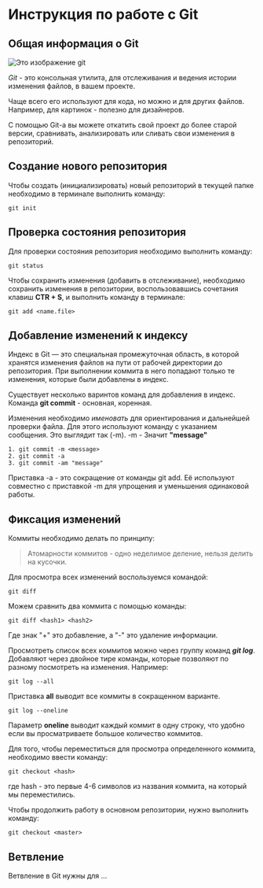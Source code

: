 # **Инструкция по работе с Git**

## Общая информация о Git

![Это изображение git](git_logo.png)

*Git* - это консольная утилита, для отслеживания и ведения истории изменения файлов, в вашем проекте. 

Чаще всего его используют для кода, но можно и для других файлов. Например, для картинок - полезно для дизайнеров.

С помощью Git-a вы можете откатить свой проект до более старой версии, сравнивать, анализировать или сливать свои изменения в репозиторий.

## Создание нового репозитория

Чтобы создать (инициализировать) новый репозиторий в текущей папке необходимо в терминале выполнить команду:

    git init

## Проверка состояния репозитория

Для проверки состояния репозитория необходимо выполнить команду:

    git status

Чтобы сохранить изменения (добавить в отслеживание), необходимо сохранить изменения в репозитории, воспользовавшись сочетания клавиш **CTR + S**, и выполнить команду в терминале:

    git add <name.file>

## Добавление изменений к индексу

Индекс в Git — это специальная промежуточная область, в которой хранятся изменения файлов на пути от рабочей директории до репозитория. При выполнении коммита в него попадают только те изменения, которые были добавлены в индекс.

Существует несколько варинтов команд для добавления в индекс. Команда **git commit** - основная, коренная. 

Изменения необходимо *именовать* для ориентирования и дальнейшей проверки файла. Для этого используют команду с указанием сообщения. Это выглядит так (-m). -m - Значит **"message"**

    1. git commit -m <message>
    2. git commit -a
    3. git commit -am "message"

Приставка -a - это сокращение от команды git add. Её используют совместно с приставкой -m для упрощения и уменьшения одинаковой работы. 

## Фиксация изменений

Коммиты необходимо делать по принципу:

>Атомарности коммитов - одно неделимое деление, нельзя делить на кусочки. 

Для просмотра всех изменений воспользуемся командой:

    git diff

Можем сравнить два коммита с помощью команды:

    git diff <hash1> <hash2>

Где знак "+" это добавление, а "-" это удаление информации. 

Просмотреть список всех коммитов можно через группу команд _**git log**_. Добавляют через двойное тире команды, которые позволяют по разному посмотреть на изменения. Например:

    git log --all

Приставка **all** выводит все коммиты в сокращенном варианте. 

    git log --oneline 

Параметр **oneline** выводит каждый коммит в одну строку, что удобно если вы просматриваете большое количество коммитов. 

Для того, чтобы переместиться для просмотра определенного коммита, необходимо ввести команду:

    git checkout <hash>
где hash - это первые 4-6 символов из названия коммита, на который мы переместились.

Чтобы продолжить работу в основном репозитории, нужно выполнить команду:

    git checkout <master>

## Ветвление

Ветвление в Git нужны для ...